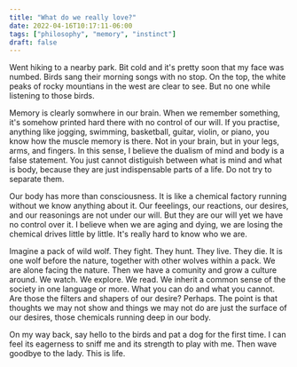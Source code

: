 ```yaml
---
title: "What do we really love?"
date: 2022-04-16T10:17:11-06:00
tags: ["philosophy", "memory", "instinct"]
draft: false
---
```


Went hiking to a nearby park. Bit cold and it's pretty soon that my face was numbed. Birds sang their morning songs with no stop. On the top, the white peaks of rocky mountians in the west are clear to see. But no one while listening to those birds. 

Memory is clearly somwhere in our brain. When we remember something, it's somehow printed hard there with no control of our will. If you practise, anything like jogging, swimming, basketball, guitar, violin, or piano, you know how the muscle memory is there. Not in your brain, but in your legs, arms, and fingers. In this sense, I believe the dualism of mind and body is a false statement. You just cannot distiguish between what is mind and what is body, because they are just indispensable parts of a life. Do not try to separate them.

Our body has more than consciousness. It is like a chemical factory running without we know anything about it. Our feeelings, our reactions, our desires, and our reasonings are not under our will. But they are our will yet we have no control over it. I believe when we are aging and dying, we are losing the chemical drives little by little. It's really hard to know who we are.

Imagine a pack of wild wolf. They fight. They hunt. They live. They die. It is one wolf before the nature, together with other wolves within a pack. We are alone facing the nature. Then we have a comunity and grow a culture around. We watch. We explore. We read. We inherit a common sense of the society in one language or more. What you can do and what you cannot. Are those the filters and shapers of our desire? Perhaps. The point is that thoughts we may not show and things we may not do are just the surface of our desires, those chemicals running deep in our body.

On my way back, say hello to the birds and pat a dog for the first time. I can feel its eagerness to sniff me and its strength to play with me. Then wave goodbye to the lady. This is life.
   

